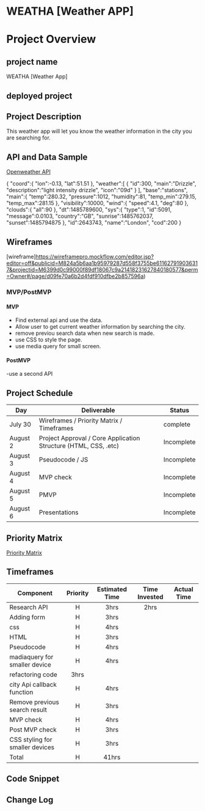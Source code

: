 # WEATHA [Weather APP]


# Project Overview

## project name
WEATHA [Weather App]

## deployed project


## Project Description
This weather app will let you know the weather information in the city you are searching for.


## API and Data Sample

[Openweather API]( http://api.openweathermap.org/data/2.5/weather?q=London,uk&APPID=b351ed20610d69f0305baa374dd8c604)

{
   "coord":{
      "lon":-0.13,
      "lat":51.51
   },
   "weather":[
      {
         "id":300,
         "main":"Drizzle",
         "description":"light intensity drizzle",
         "icon":"09d"
      }
   ],
   "base":"stations",
   "main":{
      "temp":280.32,
      "pressure":1012,
      "humidity":81,
      "temp_min":279.15,
      "temp_max":281.15
   },
   "visibility":10000,
   "wind":{
      "speed":4.1,
      "deg":80
   },
   "clouds":{
      "all":90
   },
   "dt":1485789600,
   "sys":{
      "type":1,
      "id":5091,
      "message":0.0103,
      "country":"GB",
      "sunrise":1485762037,
      "sunset":1485794875
   },
   "id":2643743,
   "name":"London",
   "cod":200
  }

## Wireframes

[wireframe]https://wireframepro.mockflow.com/editor.jsp?editor=off&publicid=M824a5b6aa1b95979287d558f3755be611627919036317&projectid=M6399d0c99000f89df18067c9a21418231627840180577&perm=Owner#/page/d09fe70a6b2d4fdf910dfbe2b857596a)

### MVP/PostMVP

#### MVP 

- Find external api and use the data.
- Allow user to get current weather information by searching the city.
- remove previou search data when new search is made.
- use CSS to style the page.
- use media query for small screen.

#### PostMVP  
-use a second API


## Project Schedule


|  Day | Deliverable | Status
|---|---| ---|
|July 30|  Wireframes / Priority Matrix / Timeframes | complete
|August 2| Project Approval / Core Application Structure (HTML, CSS, .etc) | Incomplete
|August 3| Pseudocode / JS | Incomplete
|August 4|MVP check  | Incomplete
|August 5|PMVP| Incomplete
|August 6| Presentations | Incomplete

## Priority Matrix

[Priority Matrix](https://wireframepro.mockflow.com/editor.jsp?editor=on&bgcolor=white&perm=Create&ptitle=WEATHA&category=featured&projectid=M6399d0c99000f89df18067c9a21418231627840180577&publicid=dd2df16ea2ed4c6aa870d49b186e1338#/page/D3fe0d0c51c22b594cdbb8f523a1ddec5)

## Timeframes

| Component | Priority | Estimated Time | Time Invested | Actual Time |
| --- | :---: |  :---: | :---: | :---: |
| Research API | H | 3hrs| 2hrs |  |
|Adding form | H | 3hrs|  ||
|css |H| 4hrs| |   |
|HTML| H | 3hrs|  |  |
| Pseudocode | H | 4hrs| | |
|madiaquery for smaller device| H | 4hrs| |  |
|refactoring code| 3hrs|  |   |
| city Api callback function  | H | 4hrs| |  |
| Remove previous search result | H | 3hrs| |  |
| MVP check| H | 4hrs|  |  |
| Post MVP check | H | 3hrs|  |  |
|CSS styling for smaller devices | H | 3hrs| |  |
| Total | H | 41hrs| | |








## Code Snippet

 



## Change Log
